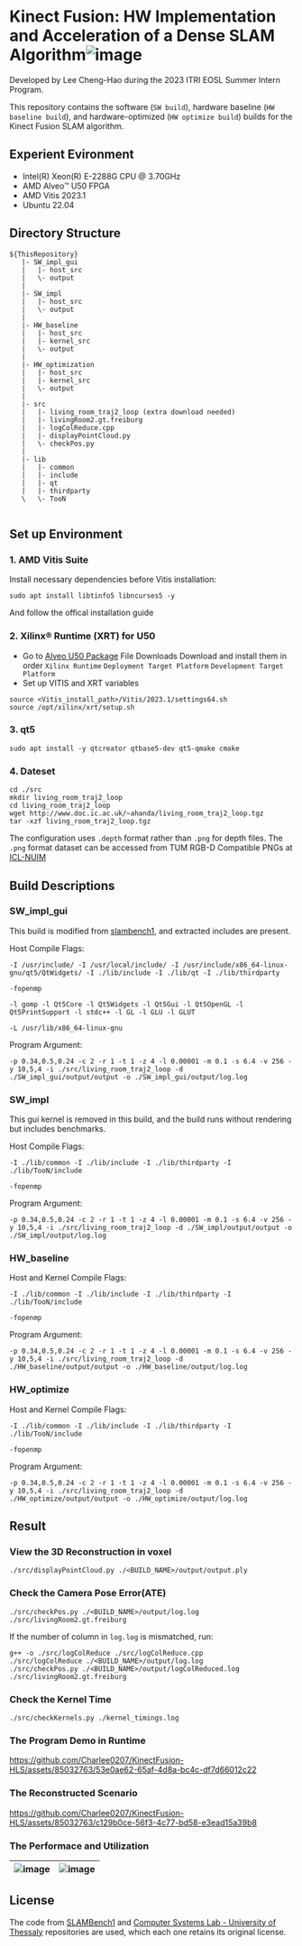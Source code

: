 # Kinect Fusion: HW Implementation and Acceleration of a Dense SLAM Algorithm![image](https://github.com/Charlee0207/KinectFusion-HLS/assets/85032763/762a848d-4f72-477a-8794-2cc62a735642)

Developed by Lee Cheng-Hao during the 2023 ITRI EOSL Summer Intern Program.

This repository contains the 
software (`SW build`), 
hardware baseline (`HW baseline build`), 
and hardware-optimized (`HW optimize build`) builds 
for the Kinect Fusion SLAM algorithm.

## Experient Evironment

* Intel(R) Xeon(R) E-2288G CPU @ 3.70GHz
* AMD Alveo™ U50 FPGA
* AMD Vitis 2023.1
* Ubuntu 22.04

## Directory Structure

```
${ThisRepository}
   |- SW_impl_gui
   |   |- host_src
   |   \- output
   |
   |- SW_impl
   |   |- host_src
   |   \- output
   |
   |- HW_baseline
   |   |- host_src
   |   |- kernel_src
   |   \- output
   |
   |- HW_optimization
   |   |- host_src
   |   |- kernel_src
   |   \- output
   |
   |- src
   |   |- living_room_traj2_loop (extra download needed) 
   |   |- livingRoom2.gt.freiburg
   |   |- logColReduce.cpp
   |   |- displayPointCloud.py
   |   \- checkPos.py
   |
   |- lib
   |   |- common
   |   |- include
   |   |- qt
   |   |- thirdparty
   \   \- TooN
     
```

## Set up Environment

### 1. AMD Vitis Suite
Install necessary dependencies before Vitis installation:
```
sudo apt install libtinfo5 libncurses5 -y
```
And follow the offical installation guide

### 2. Xilinx® Runtime (XRT) for U50

* Go to [Alveo U50 Package](https://www.xilinx.com/products/boards-and-kits/alveo/u50.html#gettingStarted) File Downloads
Download and install them in order
 `Xilinx Runtime`   `Deployment Target Platform`    `Development Target Platform `
 * Set up VITIS and XRT variables 
 ```
 source <Vitis_install_path>/Vitis/2023.1/settings64.sh
 source /opt/xilinx/xrt/setup.sh  
 ```
 
 ### 3. qt5
 ```
 sudo apt install -y qtcreator qtbase5-dev qt5-qmake cmake
 ```
 
 ### 4. Dateset
 ```
cd ./src
mkdir living_room_traj2_loop
cd living_room_traj2_loop
wget http://www.doc.ic.ac.uk/~ahanda/living_room_traj2_loop.tgz
tar -xzf living_room_traj2_loop.tgz
 ```
The configuration uses `.depth` format rather than `.png` for depth files. 
The `.png` format dataset can be accessed from TUM RGB-D Compatible PNGs at [ICL-NUIM](https://www.doc.ic.ac.uk/~ahanda/VaFRIC/iclnuim.html)
 
## Build Descriptions
### SW_impl_gui
 This build is modified from [slambench1](https://github.com/pamela-project/slambench1/tree/master), and extracted includes are present.
 
 Host Compile Flags:
 ```
 -I /usr/include/ -I /usr/local/include/ -I /usr/include/x86_64-linux-gnu/qt5/QtWidgets/ -I ./lib/include -I ./lib/qt -I ./lib/thirdparty
 ```
 ```
 -fopenmp
 ```
 ```
 -l gomp -l Qt5Core -l Qt5Widgets -l Qt5Gui -l Qt5OpenGL -l Qt5PrintSupport -l stdc++ -l GL -l GLU -l GLUT
 ```
 ```
 -L /usr/lib/x86_64-linux-gnu
 ```
 
Program Argument:
 ```
 -p 0.34,0.5,0.24 -c 2 -r 1 -t 1 -z 4 -l 0.00001 -m 0.1 -s 6.4 -v 256 -y 10,5,4 -i ./src/living_room_traj2_loop -d ./SW_impl_gui/output/output -o ./SW_impl_gui/output/log.log
 ```
### SW_impl
 This gui kernel is removed in this build, and the build runs without rendering but includes benchmarks.
 
 Host Compile Flags:
 ```
-I ./lib/common -I ./lib/include -I ./lib/thirdparty -I ./lib/TooN/include
 ```
 ```
 -fopenmp
 ```
 
Program Argument:
 ```
 -p 0.34,0.5,0.24 -c 2 -r 1 -t 1 -z 4 -l 0.00001 -m 0.1 -s 6.4 -v 256 -y 10,5,4 -i ./src/living_room_traj2_loop -d ./SW_impl/output/output -o ./SW_impl/output/log.log
 ```
 
### HW_baseline
 Host and Kernel Compile Flags:
 ```
-I ./lib/common -I ./lib/include -I ./lib/thirdparty -I ./lib/TooN/include
 ```
 ```
 -fopenmp
 ```
 
Program Argument:
 ```
 -p 0.34,0.5,0.24 -c 2 -r 1 -t 1 -z 4 -l 0.00001 -m 0.1 -s 6.4 -v 256 -y 10,5,4 -i ./src/living_room_traj2_loop -d ./HW_baseline/output/output -o ./HW_baseline/output/log.log
 ```
 
### HW_optimize
 Host and Kernel Compile Flags:
 ```
-I ./lib/common -I ./lib/include -I ./lib/thirdparty -I ./lib/TooN/include
 ```
 ```
 -fopenmp
 ```
 
Program Argument:
 ```
 -p 0.34,0.5,0.24 -c 2 -r 1 -t 1 -z 4 -l 0.00001 -m 0.1 -s 6.4 -v 256 -y 10,5,4 -i ./src/living_room_traj2_loop -d ./HW_optimize/output/output -o ./HW_optimize/output/log.log
 ```
 
## Result 
### View the 3D Reconstruction in voxel
```
./src/displayPointCloud.py ./<BUILD_NAME>/output/output.ply 
```

### Check the Camera Pose Error(ATE)
```
./src/checkPos.py ./<BUILD_NAME>/output/log.log  ./src/livingRoom2.gt.freiburg
```
If the number of column in `log.log` is mismatched, run:
```
g++ -o ./src/logColReduce ./src/logColReduce.cpp
./src/logColReduce ./<BUILD_NAME>/output/log.log
./src/checkPos.py ./<BUILD_NAME>/output/logColReduced.log ./src/livingRoom2.gt.freiburg
```

### Check the Kernel Time
```
./src/checkKernels.py ./kernel_timings.log
```

### The Program Demo in Runtime
https://github.com/Charlee0207/KinectFusion-HLS/assets/85032763/53e0ae62-65af-4d8a-bc4c-df7d66012c22


### The Reconstructed Scenario
https://github.com/Charlee0207/KinectFusion-HLS/assets/85032763/c129b0ce-56f3-4c77-bd58-e3ead15a39b8

### The Performace and Utilization
|![image](https://github.com/Charlee0207/KinectFusion-HLS/assets/85032763/bb398bef-76eb-414e-9ba4-3f1afd931af9)|![image](https://github.com/Charlee0207/KinectFusion-HLS/assets/85032763/b08e307b-e5bd-457e-9dd0-1e6a9d513115)|
|---|---|


## License

The code from [SLAMBench1](https://github.com/pamela-project/slambench1) and [Computer Systems Lab - University of Thessaly](https://github.com/csl-uth/KinectFusion-fpga/tree/main) repositories are used, which each one retains its original license. 
